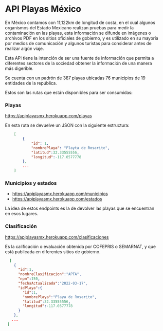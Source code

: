 # API Playas México

En México contamos con 11,122km de longitud de costa, en el cual algunos 
organismos del Estado Mexicano realizan pruebas para medir la contaminación 
en las playas, esta información se difunde en imágenes o archivos PDF en los 
sitios oficiales de gobierno, y es utilizado en su mayoría por medios de 
comunicación y algunos turistas para considerar antes de realizar algún viaje.

Esta API tiene la intención de ser una fuente de información que permita a diferentes
sectores de la sociedad obtener la información de una manera más digerible.

Se cuenta con un padrón de 387 playas ubicadas 76 municipios de 19 entidades de la república.

Estos son las rutas que están disponibles para ser consumidas:

### Playas
https://apiplayasmx.herokuapp.com/playas

En esta ruta se devuelve un JSON  con la siguiente estructura: 

```json
    [
        { 
            "id": 1, 
            "nombrePlaya": "Playta de Rosarito", 
            "latitud":32.33555556,
            "longitud":-117.0577778
        },
        ...
    ]
```

### Municipios y estados
* https://apiplayasmx.herokuapp.com/municipios
* https://apiplayasmx.herokuapp.com/estados

La idea de estos endpoints es la de devolver las playas que se encuentran en esos lugares.

### Clasificación
https://apiplayasmx.herokuapp.com/clasificaciones

Es la calificación o evaluación obtenida por COFEPRIS o SEMARNAT, y que está publicada en diferentes sitios de gobierno.

```json
  [
    {
      "id":1, 
      "nombreClasificacion":"APTA",
      "npm":150,
      "fechaActualizada":"2022-03-17",
      "idPlaya":{ 
        "id":1,
        "nombrePlaya":"Playa de Rosarito",
        "latitud":32.33555556,
        "longitud":-117.0577778
      }
    },
   ...
 ]
```

